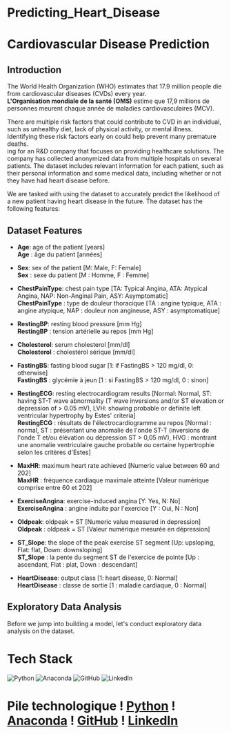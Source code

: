 # Predicting_Heart_Disease
 
 # Cardiovascular Disease Prediction

## Introduction

The World Health Organization (WHO) estimates that 17.9 million people die from cardiovascular diseases (CVDs) every year.  
**L'Organisation mondiale de la santé (OMS)** estime que 17,9 millions de personnes meurent chaque année de maladies cardiovasculaires (MCV).

There are multiple risk factors that could contribute to CVD in an individual, such as unhealthy diet, lack of physical activity, or mental illness. Identifying these risk factors early on could help prevent many premature deaths.  
 ing for an R&D company that focuses on providing healthcare solutions. The company has collected anonymized data from multiple hospitals on several patients. The dataset includes relevant information for each patient, such as their personal information and some medical data, including whether or not they have had heart disease before.  
 

We are tasked with using the dataset to accurately predict the likelihood of a new patient having heart disease in the future. The dataset has the following features:  
 

## Dataset Features

- **Age**: age of the patient [years]  
  **Age** : âge du patient [années]
  
- **Sex**: sex of the patient [M: Male, F: Female]  
  **Sex** : sexe du patient [M : Homme, F : Femme]
  
- **ChestPainType**: chest pain type [TA: Typical Angina, ATA: Atypical Angina, NAP: Non-Anginal Pain, ASY: Asymptomatic]  
  **ChestPainType** : type de douleur thoracique [TA : angine typique, ATA : angine atypique, NAP : douleur non angineuse, ASY : asymptomatique]
  
- **RestingBP**: resting blood pressure [mm Hg]  
  **RestingBP** : tension artérielle au repos [mm Hg]
  
- **Cholesterol**: serum cholesterol [mm/dl]  
  **Cholesterol** : cholestérol sérique [mm/dl]
  
- **FastingBS**: fasting blood sugar [1: if FastingBS > 120 mg/dl, 0: otherwise]  
  **FastingBS** : glycémie à jeun [1 : si FastingBS > 120 mg/dl, 0 : sinon]
  
- **RestingECG**: resting electrocardiogram results [Normal: Normal, ST: having ST-T wave abnormality (T wave inversions and/or ST elevation or depression of > 0.05 mV), LVH: showing probable or definite left ventricular hypertrophy by Estes' criteria]  
  **RestingECG** : résultats de l'électrocardiogramme au repos [Normal : normal, ST : présentant une anomalie de l'onde ST-T (inversions de l'onde T et/ou élévation ou dépression ST > 0,05 mV), HVG : montrant une anomalie ventriculaire gauche probable ou certaine hypertrophie selon les critères d'Estes]
  
- **MaxHR**: maximum heart rate achieved [Numeric value between 60 and 202]  
  **MaxHR** : fréquence cardiaque maximale atteinte [Valeur numérique comprise entre 60 et 202]
  
- **ExerciseAngina**: exercise-induced angina [Y: Yes, N: No]  
  **ExerciseAngina** : angine induite par l'exercice [Y : Oui, N : Non]
  
- **Oldpeak**: oldpeak = ST [Numeric value measured in depression]  
  **Oldpeak** : oldpeak = ST [Valeur numérique mesurée en dépression]
  
- **ST_Slope**: the slope of the peak exercise ST segment [Up: upsloping, Flat: flat, Down: downsloping]  
  **ST_Slope** : la pente du segment ST de l'exercice de pointe [Up : ascendant, Flat : plat, Down : descendant]
  
- **HeartDisease**: output class [1: heart disease, 0: Normal]  
  **HeartDisease** : classe de sortie [1 : maladie cardiaque, 0 : Normal]

## Exploratory Data Analysis

Before we jump into building a model, let's conduct exploratory data analysis on the dataset.  
 # Tech Stack
![Python](https://img.shields.io/badge/python-3670A0?logo=python&logoColor=ffdd54&style=for-the-badge)
![Anaconda](https://img.shields.io/badge/Anaconda-%2344A833.svg?logo=anaconda&logoColor=white&style=for-the-badge)
![GitHub](https://img.shields.io/badge/github-%23121011.svg?logo=github&logoColor=white&style=for-the-badge)
![LinkedIn](https://img.shields.io/badge/linkedin-%230077B5.svg?logo=linkedin&logoColor=white&style=for-the-badge)
# Pile technologique ! [Python](https://img.shields.io/badge/python-3670A0?logo=python&logoColor=ffdd54&style=for-the-badge) ! [Anaconda](https://img.shields.io/badge/Anaconda-%2344A833.svg?logo=anaconda&logoColor=white&style=for-the-badge) ! [GitHub](https://img.shields.io/badge/github-%23121011.svg?logo=github&logoColor=white&style=for-the-badge) ! [LinkedIn](https://img.shields.io/badge/linkedin-%230077B5.svg?logo=linkedin&logoColor=white&style=for-the-badge)


 
